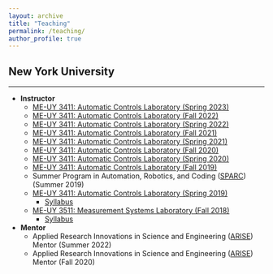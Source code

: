 ```yaml
---
layout: archive
title: "Teaching"
permalink: /teaching/
author_profile: true
---
```


## New York University
---

- **Instructor**
  - [ME-UY 3411: Automatic Controls Laboratory (Spring 2023)](/teaching_backup/2023-Spring-Automatic-Controls-Lab)
  - [ME-UY 3411: Automatic Controls Laboratory (Fall 2022)](/teaching_backup/2022-Fall-Automatic-Controls-Lab)
  - [ME-UY 3411: Automatic Controls Laboratory (Spring 2022)](/teaching_backup/2022-Spring-Automatic-Controls-Lab)
  - [ME-UY 3411: Automatic Controls Laboratory (Fall 2021)](/teaching_backup/2021-Fall-Automatic-Controls-Lab)
  - [ME-UY 3411: Automatic Controls Laboratory (Spring 2021)](/teaching_backup/2021-Spring-Automatic-Controls-Lab)
  - [ME-UY 3411: Automatic Controls Laboratory (Fall 2020)](/teaching_backup/2020-Fall-Automatic-Controls-Lab)
  - [ME-UY 3411: Automatic Controls Laboratory (Spring 2020)](/teaching_backup/2020-Spring-Automatic-Controls-Lab)
  - [ME-UY 3411: Automatic Controls Laboratory (Fall 2019)](/teaching_backup/2019-Fall-Automatic-Controls-Lab)
  - Summer Program in Automation, Robotics, and Coding ([SPARC](https://engineering.nyu.edu/academics/programs/k12-stem-education/sparc)) (Summer 2019)
  - [ME-UY 3411: Automatic Controls Laboratory (Spring 2019)](/teaching_backup/2019-Fall-Automatic-Controls-Lab)
      - [Syllabus](/files/pdf/teaching/automaticControlLab.pdf)
  - [ME-UY 3511: Measurement Systems Laboratory (Fall 2018)](/teaching_backup/2018-Fall-Mesurement-Systems-Lab)
      - [Syllabus](/files/pdf/teaching/measurementSystemsLab.pdf)
- **Mentor**
  - Applied Research Innovations in Science and Engineering ([ARISE](https://engineering.nyu.edu/academics/programs/k12-stem-education/arise)) Mentor (Summer 2022)
  - Applied Research Innovations in Science and Engineering ([ARISE](https://engineering.nyu.edu/academics/programs/k12-stem-education/arise)) Mentor (Fall 2020)


<!-- {% include base_path %}

{% for post in site.teaching reversed %}
  {% include archive-single.html %}
{% endfor %} -->
